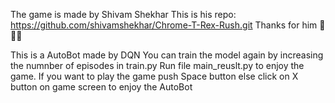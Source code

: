 The game is made by Shivam Shekhar
This is his repo: https://github.com/shivamshekhar/Chrome-T-Rex-Rush.git
Thanks for him 🙏🙏🙏

This is a AutoBot made by DQN
You can train the model again by increasing the numnber of episodes in train.py
Run file main_reuslt.py to enjoy the game.
If you want to play the game push Space button else click on X button on game screen to enjoy the AutoBot

